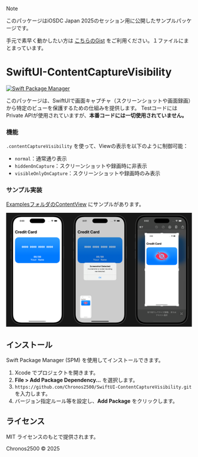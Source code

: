 <a name="note"></a>
> [!NOTE]
> このパッケージはiOSDC Japan 2025のセッション用に公開したサンプルパッケージです。
> 
> 手元で素早く動かしたい方は [こちらのGist](https://gist.github.com/Chronos2500/c4b90a31f38cc3fb3612718c6ccf1621) をご利用ください。１ファイルにまとまっています。


# SwiftUI-ContentCaptureVisibility

[![Swift Package Manager](https://img.shields.io/badge/Swift%20Package%20Manager-compatible-brightgreen.svg)](https://github.com/apple/swift-package-manager)

このパッケージは、SwiftUIで画面キャプチャ（スクリーンショットや画面録画）から特定のビューを保護するための仕組みを提供します。
TestコードにはPrivate APIが使用されていますが、**本番コードには一切使用されていません。**

### 機能
`.contentCaptureVisibility` を使って、Viewの表示を以下のように制御可能：
-	`normal`：通常通り表示
-	`hiddenOnCapture`：スクリーンショットや録画時に非表示
- `visibleOnlyOnCapture`：スクリーンショットや録画時のみ表示

### サンプル実装
[ExamplesフォルダのContentView](Examples/ContentView.swift) にサンプルがあります。

<img src="Assets/image.png"/>


## インストール
Swift Package Manager (SPM) を使用してインストールできます。

1. Xcode でプロジェクトを開きます。
1. **File > Add Package Dependency...** を選択します。
1. `https://github.com/Chronos2500/SwiftUI-ContentCaptureVisibility.git` を入力します。
1. バージョン指定ルール等を設定し、**Add Package** をクリックします。


## ライセンス
MIT ライセンスのもとで提供されます。

Chronos2500 © 2025
